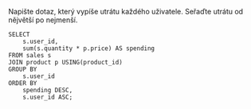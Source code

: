 Napište dotaz, který vypíše utrátu každého uživatele. Seřaďte utrátu od nějvětší po nejmenší.

    SELECT
        s.user_id,
        sum(s.quantity * p.price) AS spending
    FROM sales s
    JOIN product p USING(product_id)
    GROUP BY
        s.user_id
    ORDER BY
        spending DESC,
        s.user_id ASC;  